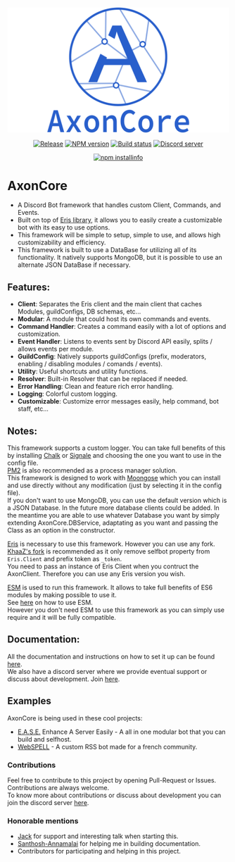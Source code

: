 <div align="center">
  <br />
  <p>
    <a href="https://khaazz.github.io/AxonCore"><img src="./_images/banner.png" width="546" alt="AxonCore" /></a>
  </p>
  <p>
    <a href="https://github.com/Khaazz/AxonCore/releases"><img src="https://img.shields.io/github/release/Khaazz/AxonCore.svg?style=flat-square" alt="Release" /></a>
    <a href="https://www.npmjs.com/package/axoncore"><img src="https://img.shields.io/npm/v/axoncore.svg?maxAge=3600" alt="NPM version" /></a>
    <a href="https://travis-ci.org/Khaazz/AxonCore"><img src="https://travis-ci.com/Khaazz/AxonCore.svg?branch=master" alt="Build status" /></a>
    <a href="https://discord.gg/QZ6B5US"><img src="https://discordapp.com/api/guilds/365236789855649814/embed.png" alt="Discord server" /></a>
  </p>
  <p>
    <a href="https://nodei.co/npm/axoncore/"><img src="https://nodei.co/npm/axoncore.png?downloads=true&stars=true" alt="npm installinfo" /></a>
  </p>
</div>


# AxonCore
- A Discord Bot framework that handles custom Client, Commands, and Events.  
- Built on top of [Eris library](https://github.com/abalabahaha/eris), it allows you to easily create a customizable bot with its easy to use options.  
- This framework will be simple to setup, simple to use, and allows high customizability and efficiency.  
- This framework is built to use a DataBase for utilizing all of its functionality. It natively supports MongoDB, but it is possible to use an alternate JSON DataBase if necessary.

## Features:

  - **Client**: Separates the Eris client and the main client that caches Modules, guildConfigs, DB schemas, etc...
  - **Modular**: A module that could host its own commands and events.
  - **Command Handler**: Creates a command easily with a lot of options and customization.
  - **Event Handler**: Listens to events sent by Discord API easily, splits / allows events per module.
  - **GuildConfig**: Natively supports guildConfigs (prefix, moderators, enabling / disabling modules / comands / events).
  - **Utility**: Useful shortcuts and utility functions.
  - **Resolver**: Built-in Resolver that can be replaced if needed.
  - **Error Handling**: Clean and feature rich error handling.
  - **Logging**: Colorful custom logging.
  - **Customizable**: Customize error messages easily, help command, bot staff, etc... 

## Notes:

This framework supports a custom logger. You can take full benefits of this by installing [Chalk](https://www.npmjs.com/package/chalk) or [Signale](https://www.npmjs.com/package/signale) and choosing the one you want to use in the config file.  
[PM2](https://www.npmjs.com/package/pm2) is also recommended as a process manager solution.  
This framework is designed to work with [Moongose](https://www.npmjs.com/package/mongoose) which you can install and use directly without any modification (just by selecting it in the config file).  
If you don't want to use MongoDB, you can use the default version which is a JSON Database.
In the future more database clients could be added. In the meantime you are able to use whatever Database you want by simply extending AxonCore.DBService, adaptating as you want and passing the Class as an option in the constructor.   

[Eris](https://www.npmjs.com/package/eris) is necessary to use this framework. However you can use any fork. [KhaaZ's fork](https://github.com/Khaazz/eris) is recommended as it only remove selfbot property from `Eris.Client` and prefix token as `_token`.  
You need to pass an instance of Eris Client when you contruct the AxonClient. Therefore you can use any Eris version you wish.   

[ESM](https://www.npmjs.com/package/esm) is used to run this framework. It allows to take full benefits of ES6 modules by making possible to use it.  
See [here](https://www.npmjs.com/package/esm#getting-started) on how to use ESM.  
However you don't need ESM to use this framework as you can simply use require and it will be fully compatible.  

## Documentation:

All the documentation and instructions on how to set it up can be found [here](https://khaazz.github.io/#/).  
We also have a discord server where we provide eventual support or discuss about development. Join [here](https://discord.gg/QZ6B5US).

## Examples
AxonCore is being used in these cool projects:  
  - [E.A.S.E.](https://github.com/AxonTeam/Ease) Enhance A Server Easily - A all in one modular bot that you can build and selfhost.
  - [WebSPELL](https://github.com/Khaazz/webSPELL) - A custom RSS bot made for a french community.


### Contributions
Feel free to contribute to this project by opening Pull-Request or Issues. Contributions are always welcome.  
To know more about contributions or discuss about development you can join the discord server [here](https://discord.gg/QZ6B5US).

### Honorable mentions
- [Jack](https://github.com/InATrance) for support and interesting talk when starting this.
- [Santhosh-Annamalai](https://github.com/Santhosh-Annamalai) for helping me in building documentation.
- Contributors for participating and helping in this project.
